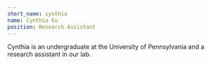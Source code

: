 ```yaml
---
short_name: cynthia
name: Cynthia Gu
position: Research Assistant
---
```


Cynthia is an undergraduate at the University of Pennsylvania and a research assistant in our lab.

